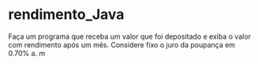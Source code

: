 # rendimento_Java
Faça um programa que receba um valor que foi depositado e exiba o valor com rendimento após um mês. Considere fixo o juro da poupança em 0.70% a. m

